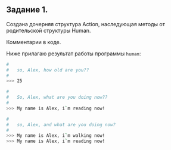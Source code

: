 ## Задание 1.

Создана дочерняя структура Action, наследующая
методы от родительской структуры Human.

Комментарии в коде.

Ниже прилагаю результат работы программы `human`:

```bash
#
#   so, Alex, how old are you??
#
>>> 25

#
#   So, Alex, what are you doing now??
#
>>> My name is Alex, i`m reading now!

#
#   so, Alex, and what are you doing now?
#
>>> My name is Alex, i`m walking now!
>>> My name is Alex, i`m reading now!
```
